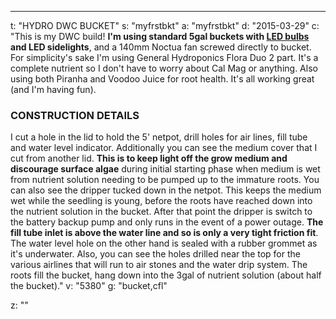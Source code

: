 ---
t: "HYDRO DWC BUCKET"
s: "myfrstbkt"
a: "myfrstbkt"
d: "2015-03-29"
c: "This is my DWC build! <strong>I'm using standard 5gal buckets with <a href='https://amzn.to/3lyKIRa'>LED bulbs</a> and LED sidelights</strong>, and a 140mm Noctua fan screwed directly to bucket. For simplicity's sake I'm using General Hydroponics Flora Duo 2 part. It's a complete nutrient so I don't have to worry about Cal Mag or anything. Also using both Piranha and Voodoo Juice for root health. It's all working great (and I'm having fun).
  <h3>CONSTRUCTION DETAILS</h3>
  I cut a hole in the lid to hold the 5' netpot, drill holes for air lines, fill tube and water level indicator. Additionally you can see the medium cover that I cut from another lid. <strong>This is to keep light off the grow medium and discourage surface algae</strong> during initial starting phase when medium is wet from nutrient solution needing to be pumped up to the immature roots. 
  You can also see the dripper tucked down in the netpot. This keeps the medium wet while the seedling is young, before the roots have reached down into the nutrient solution in the bucket. After that point the dripper is switch to the battery backup pump and only runs in the event of a power outage.
  <strong>The fill tube inlet is above the water line and so is only a very tight friction fit</strong>. The water level hole on the other hand is sealed with a rubber grommet as it's underwater. Also, you can see the holes drilled near the top for the various airlines that will run to air stones and the water drip system. The roots  fill the bucket, hang down into the 3gal of nutrient solution (about half the bucket)."
v: "5380"
g: "bucket,cfl"

z: ""
